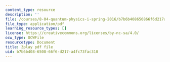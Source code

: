 ```yaml
---
content_type: resource
description: ''
file: /courses/8-04-quantum-physics-i-spring-2016/b7b6b408650866f6d217a4fc73fac310_S9RjSQro2e0.pdf
file_type: application/pdf
learning_resource_types: []
license: https://creativecommons.org/licenses/by-nc-sa/4.0/
ocw_type: OCWFile
resourcetype: Document
title: 3play pdf file
uid: b7b6b408-6508-66f6-d217-a4fc73fac310
---
```

